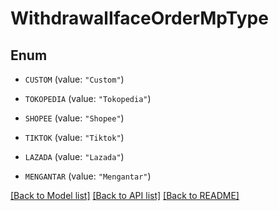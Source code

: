 # WithdrawalIfaceOrderMpType

## Enum


* `CUSTOM` (value: `"Custom"`)

* `TOKOPEDIA` (value: `"Tokopedia"`)

* `SHOPEE` (value: `"Shopee"`)

* `TIKTOK` (value: `"Tiktok"`)

* `LAZADA` (value: `"Lazada"`)

* `MENGANTAR` (value: `"Mengantar"`)


[[Back to Model list]](../README.md#documentation-for-models) [[Back to API list]](../README.md#documentation-for-api-endpoints) [[Back to README]](../README.md)


